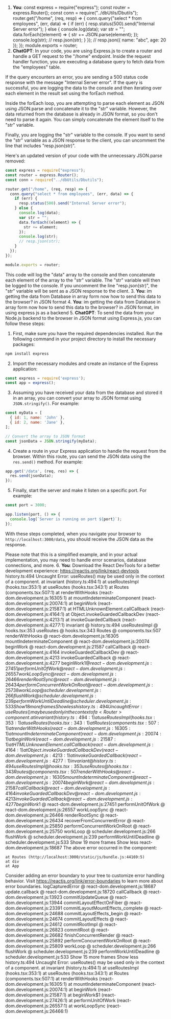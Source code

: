 1. **You**: const express = require("express");
const router = express.Router();
const conn = require("../dbUtils/Dbutils");
router.get("/home", (req, resp) => {
  conn.query("select * from employees", (err, data) => {
    if (err) {
      resp.status(500).send("Internal Server error");
    } else {
      console.log(data);
      var str = "";
      data.forEach((element) => {
        str += JSON.parse(element);
      });
      console.log(str);
      // resp.json(str);
    }
  });
  //   resp.json({ name: "abc", age: 20 });
});
module.exports = router;
2. **ChatGPT**: In your code, you are using Express.js to create a router and handle a GET request to the "/home" endpoint. Inside the request handler function, you are executing a database query to fetch data from the "employees" table.

If the query encounters an error, you are sending a 500 status code response with the message "Internal Server error". If the query is successful, you are logging the data to the console and then iterating over each element in the result set using the forEach method.

Inside the forEach loop, you are attempting to parse each element as JSON using JSON.parse and concatenate it to the "str" variable. However, the data returned from the database is already in JSON format, so you don't need to parse it again. You can simply concatenate the element itself to the "str" variable.

Finally, you are logging the "str" variable to the console. If you want to send the "str" variable as a JSON response to the client, you can uncomment the line that includes "resp.json(str)".

Here's an updated version of your code with the unnecessary JSON.parse removed:

```javascript
const express = require("express");
const router = express.Router();
const conn = require("../dbUtils/Dbutils");

router.get("/home", (req, resp) => {
  conn.query("select * from employees", (err, data) => {
    if (err) {
      resp.status(500).send("Internal Server error");
    } else {
      console.log(data);
      var str = "";
      data.forEach((element) => {
        str += element;
      });
      console.log(str);
      // resp.json(str);
    }
  });
});

module.exports = router;
```

This code will log the "data" array to the console and then concatenate each element of the array to the "str" variable. The "str" variable will then be logged to the console. If you uncomment the line "resp.json(str)", the "str" variable will be sent as a JSON response to the client.
3. **You**: im getting the data from Database in array form now how to send this data to the browser? in JSON format
4. **You**: im getting the data from Database in array form now how to send this data to the browser? in JSON format, im using express js as a backend
5. **ChatGPT**: To send the data from your Node.js backend to the browser in JSON format using Express.js, you can follow these steps:

1. First, make sure you have the required dependencies installed. Run the following command in your project directory to install the necessary packages:

```bash
npm install express
```

2. Import the necessary modules and create an instance of the Express application:

```javascript
const express = require('express');
const app = express();
```

3. Assuming you have received your data from the database and stored it in an array, you can convert your array to JSON format using `JSON.stringify()`. For example:

```javascript
const myData = [
  { id: 1, name: 'John' },
  { id: 2, name: 'Jane' },
];

// Convert the array to JSON format
const jsonData = JSON.stringify(myData);
```

4. Create a route in your Express application to handle the request from the browser. Within this route, you can send the JSON data using the `res.send()` method. For example:

```javascript
app.get('/data', (req, res) => {
  res.send(jsonData);
});
```

5. Finally, start the server and make it listen on a specific port. For example:

```javascript
const port = 3000;

app.listen(port, () => {
  console.log(`Server is running on port ${port}`);
});
```

With these steps completed, when you navigate your browser to `http://localhost:3000/data`, you should receive the JSON data as the response.

Please note that this is a simplified example, and in your actual implementation, you may need to handle error scenarios, database connections, and more.
6. **You**: Download the React DevTools for a better development experience: https://reactjs.org/link/react-devtools
history.ts:494  Uncaught Error: useRoutes() may be used only in the context of a <Router> component.
    at invariant (history.ts:494:1)
    at useRoutesImpl (hooks.tsx:353:1)
    at useRoutes (hooks.tsx:343:1)
    at Routes (components.tsx:507:1)
    at renderWithHooks (react-dom.development.js:16305:1)
    at mountIndeterminateComponent (react-dom.development.js:20074:1)
    at beginWork (react-dom.development.js:21587:1)
    at HTMLUnknownElement.callCallback (react-dom.development.js:4164:1)
    at Object.invokeGuardedCallbackDev (react-dom.development.js:4213:1)
    at invokeGuardedCallback (react-dom.development.js:4277:1)
invariant @ history.ts:494
useRoutesImpl @ hooks.tsx:353
useRoutes @ hooks.tsx:343
Routes @ components.tsx:507
renderWithHooks @ react-dom.development.js:16305
mountIndeterminateComponent @ react-dom.development.js:20074
beginWork @ react-dom.development.js:21587
callCallback @ react-dom.development.js:4164
invokeGuardedCallbackDev @ react-dom.development.js:4213
invokeGuardedCallback @ react-dom.development.js:4277
beginWork$1 @ react-dom.development.js:27451
performUnitOfWork @ react-dom.development.js:26557
workLoopSync @ react-dom.development.js:26466
renderRootSync @ react-dom.development.js:26434
performConcurrentWorkOnRoot @ react-dom.development.js:25738
workLoop @ scheduler.development.js:266
flushWork @ scheduler.development.js:239
performWorkUntilDeadline @ scheduler.development.js:533
Show 18 more frames
Show less
history.ts:494  Uncaught Error: useRoutes() may be used only in the context of a <Router> component.
    at invariant (history.ts:494:1)
    at useRoutesImpl (hooks.tsx:353:1)
    at useRoutes (hooks.tsx:343:1)
    at Routes (components.tsx:507:1)
    at renderWithHooks (react-dom.development.js:16305:1)
    at mountIndeterminateComponent (react-dom.development.js:20074:1)
    at beginWork (react-dom.development.js:21587:1)
    at HTMLUnknownElement.callCallback (react-dom.development.js:4164:1)
    at Object.invokeGuardedCallbackDev (react-dom.development.js:4213:1)
    at invokeGuardedCallback (react-dom.development.js:4277:1)
invariant @ history.ts:494
useRoutesImpl @ hooks.tsx:353
useRoutes @ hooks.tsx:343
Routes @ components.tsx:507
renderWithHooks @ react-dom.development.js:16305
mountIndeterminateComponent @ react-dom.development.js:20074
beginWork @ react-dom.development.js:21587
callCallback @ react-dom.development.js:4164
invokeGuardedCallbackDev @ react-dom.development.js:4213
invokeGuardedCallback @ react-dom.development.js:4277
beginWork$1 @ react-dom.development.js:27451
performUnitOfWork @ react-dom.development.js:26557
workLoopSync @ react-dom.development.js:26466
renderRootSync @ react-dom.development.js:26434
recoverFromConcurrentError @ react-dom.development.js:25850
performConcurrentWorkOnRoot @ react-dom.development.js:25750
workLoop @ scheduler.development.js:266
flushWork @ scheduler.development.js:239
performWorkUntilDeadline @ scheduler.development.js:533
Show 19 more frames
Show less
react-dom.development.js:18687  The above error occurred in the <Routes> component:

    at Routes (http://localhost:3000/static/js/bundle.js:44169:5)
    at div
    at App

Consider adding an error boundary to your tree to customize error handling behavior.
Visit https://reactjs.org/link/error-boundaries to learn more about error boundaries.
logCapturedError @ react-dom.development.js:18687
update.callback @ react-dom.development.js:18720
callCallback @ react-dom.development.js:13923
commitUpdateQueue @ react-dom.development.js:13944
commitLayoutEffectOnFiber @ react-dom.development.js:23391
commitLayoutMountEffects_complete @ react-dom.development.js:24688
commitLayoutEffects_begin @ react-dom.development.js:24674
commitLayoutEffects @ react-dom.development.js:24612
commitRootImpl @ react-dom.development.js:26823
commitRoot @ react-dom.development.js:26682
finishConcurrentRender @ react-dom.development.js:25892
performConcurrentWorkOnRoot @ react-dom.development.js:25809
workLoop @ scheduler.development.js:266
flushWork @ scheduler.development.js:239
performWorkUntilDeadline @ scheduler.development.js:533
Show 15 more frames
Show less
history.ts:494  Uncaught Error: useRoutes() may be used only in the context of a <Router> component.
    at invariant (history.ts:494:1)
    at useRoutesImpl (hooks.tsx:353:1)
    at useRoutes (hooks.tsx:343:1)
    at Routes (components.tsx:507:1)
    at renderWithHooks (react-dom.development.js:16305:1)
    at mountIndeterminateComponent (react-dom.development.js:20074:1)
    at beginWork (react-dom.development.js:21587:1)
    at beginWork$1 (react-dom.development.js:27426:1)
    at performUnitOfWork (react-dom.development.js:26557:1)
    at workLoopSync (react-dom.development.js:26466:1)